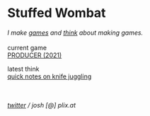 # Stuffed Wombat

*I make [games](games) and [think](thinking) about making games.*
<br><br>
current game<br>
[PRODUCER (2021)](producer_2021)

latest think<br>
[quick notes on knife juggling](knife_juggling_190222)



<br><br>
*<a href="https://twitter.com/wombatstuff" target="_blank">twitter</a> / josh [@] plix.at*
